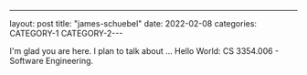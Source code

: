 ---
layout: post
title: "james-schuebel"
date: 2022-02-08 
categories: CATEGORY-1 CATEGORY-2---

I'm glad you are here. I plan to talk about ...
Hello World: CS 3354.006 - Software Engineering.
